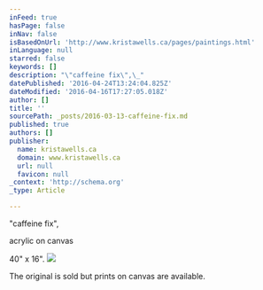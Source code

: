 ```yaml
---
inFeed: true
hasPage: false
inNav: false
isBasedOnUrl: 'http://www.kristawells.ca/pages/paintings.html'
inLanguage: null
starred: false
keywords: []
description: "\"caffeine fix\",\_"
datePublished: '2016-04-24T13:24:04.825Z'
dateModified: '2016-04-16T17:27:05.018Z'
author: []
title: ''
sourcePath: _posts/2016-03-13-caffeine-fix.md
published: true
authors: []
publisher:
  name: kristawells.ca
  domain: www.kristawells.ca
  url: null
  favicon: null
_context: 'http://schema.org'
_type: Article

---
```

[][0]

"caffeine fix", 

acrylic on canvas

40" x 16". ![](https://s3-us-west-2.amazonaws.com/the-grid-img/p/17cfef030f6b9c31e9c90b4c0381aaf589d5e9f0.jpg)

The original is sold but prints on canvas are available. 

[0]: null